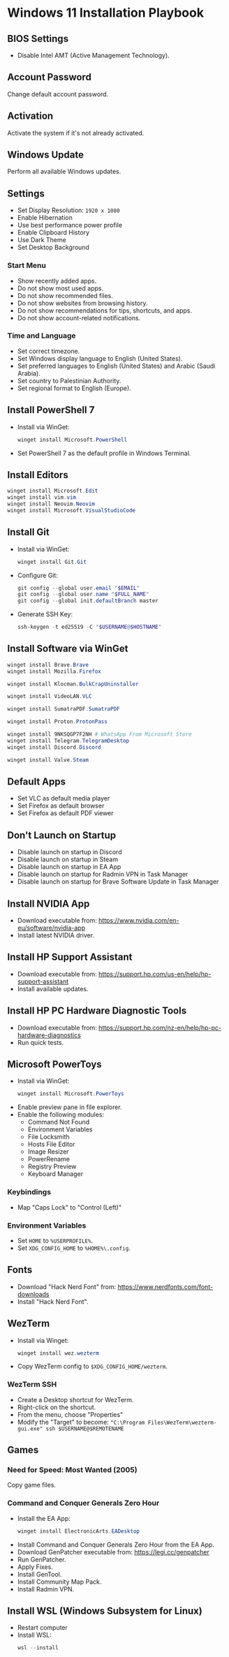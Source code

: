 # Windows 11 Installation Playbook

## BIOS Settings

- Disable Intel AMT (Active Management Technology).

## Account Password

Change default account password.

## Activation

Activate the system if it's not already activated.

## Windows Update

Perform all available Windows updates.

## Settings

- Set Display Resolution: `1920 x 1080`
- Enable Hibernation
- Use best performance power profile
- Enable Clipboard History
- Use Dark Theme
- Set Desktop Background

### Start Menu

- Show recently added apps.
- Do not show most used apps.
- Do not show recommended files.
- Do not show websites from browsing history.
- Do not show recommendations for tips, shortcuts, and apps.
- Do not show account-related notifications.

### Time and Language

- Set correct timezone.
- Set Windows display language to English (United States).
- Set preferred languages to English (United States) and Arabic (Saudi Arabia).
- Set country to Palestinian Authority.
- Set regional format to English (Europe).

## Install PowerShell 7

- Install via WinGet:
  ```powershell
  winget install Microsoft.PowerShell
  ```
- Set PowerShell 7 as the default profile in Windows Terminal.

## Install Editors

```powershell
winget install Microsoft.Edit
winget install vim.vim
winget install Neovim.Neovim
winget install Microsoft.VisualStudioCode
```

## Install Git

- Install via WinGet:
  ```powershell
  winget install Git.Git
  ```
- Configure Git:
  ```powershell
  git config --global user.email "$EMAIL"
  git config --global user.name "$FULL_NAME"
  git config --global init.defaultBranch master
  ```
- Generate SSH Key:
  ```powershell
  ssh-keygen -t ed25519 -C "$USERNAME@$HOSTNAME"
  ```

## Install Software via WinGet

```powershell
winget install Brave.Brave
winget install Mozilla.Firefox

winget install Klocman.BulkCrapUninstaller

winget install VideoLAN.VLC

winget install SumatraPDF.SumatraPDF

winget install Proton.ProtonPass

winget install 9NKSQGP7F2NH # WhatsApp From Microsoft Store
winget install Telegram.TelegramDesktop
winget install Discord.Discord

winget install Valve.Steam
```

## Default Apps

- Set VLC as default media player
- Set Firefox as default browser
- Set Firefox as default PDF viewer

## Don't Launch on Startup

- Disable launch on startup in Discord
- Disable launch on startup in Steam
- Disable launch on startup in EA App
- Disable launch on startup for Radmin VPN in Task Manager
- Disable launch on startup for Brave Software Update in Task Manager

## Install NVIDIA App

- Download executable from:
  https://www.nvidia.com/en-eu/software/nvidia-app
- Install latest NVIDIA driver.

## Install HP Support Assistant

- Download executable from:
  https://support.hp.com/us-en/help/hp-support-assistant
- Install available updates.

## Install HP PC Hardware Diagnostic Tools

- Download executable from:
  https://support.hp.com/nz-en/help/hp-pc-hardware-diagnostics
- Run quick tests.

## Microsoft PowerToys

- Install via WinGet:
  ```powershell
  winget install Microsoft.PowerToys
  ```
- Enable preview pane in file explorer.
- Enable the following modules:
  - Command Not Found
  - Environment Variables
  - File Locksmith
  - Hosts File Editor
  - Image Resizer
  - PowerRename
  - Registry Preview
  - Keyboard Manager

### Keybindings

- Map "Caps Lock" to "Control (Left)"

### Environment Variables

- Set `HOME` to `%USERPROFILE%`.
- Set `XDG_CONFIG_HOME` to `%HOME%\.config`.

## Fonts

- Download "Hack Nerd Font" from:
  https://www.nerdfonts.com/font-downloads
- Install "Hack Nerd Font".

## WezTerm

- Install via Winget:
  ```powershell
  winget install wez.wezterm
  ```
- Copy WezTerm config to `$XDG_CONFIG_HOME/wezterm`.

### WezTerm SSH

- Create a Desktop shortcut for WezTerm.
- Right-click on the shortcut.
- From the menu, choose "Properties"
- Modify the "Target" to become:
  `"C:\Program Files\WezTerm\wezterm-gui.exe" ssh $USERNAME@$REMOTENAME`

## Games

### Need for Speed: Most Wanted (2005)

Copy game files.

### Command and Conquer Generals Zero Hour

- Install the EA App:
  ```powershell
  winget install ElectronicArts.EADesktop
  ```
- Install Command and Conquer Generals Zero Hour from the EA App.
- Download GenPatcher executable from:
  https://legi.cc/genpatcher
- Run GenPatcher.
- Apply Fixes.
- Install GenTool.
- Install Community Map Pack.
- Install Radmin VPN.

## Install WSL (Windows Subsystem for Linux)

- Restart computer
- Install WSL:
  ```powershell
  wsl --install
  ```
